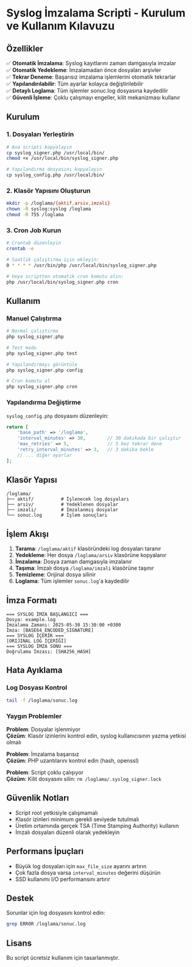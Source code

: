 # Syslog İmzalama Scripti - Kurulum ve Kullanım Kılavuzu

## Özellikler

✅ **Otomatik İmzalama**: Syslog kayıtlarını zaman damgasıyla imzalar  
✅ **Otomatik Yedekleme**: İmzalamadan önce dosyaları arşivler  
✅ **Tekrar Deneme**: Başarısız imzalama işlemlerini otomatik tekrarlar  
✅ **Yapılandırılabilir**: Tüm ayarlar kolayca değiştirilebilir  
✅ **Detaylı Loglama**: Tüm işlemler sonuc.log dosyasına kaydedilir  
✅ **Güvenli İşleme**: Çoklu çalışmayı engeller, kilit mekanizması kullanır  

## Kurulum

### 1. Dosyaları Yerleştirin

```bash
# Ana scripti kopyalayın
cp syslog_signer.php /usr/local/bin/
chmod +x /usr/local/bin/syslog_signer.php

# Yapılandırma dosyasını kopyalayın
cp syslog_config.php /usr/local/bin/
```

### 2. Klasör Yapısını Oluşturun

```bash
mkdir -p /loglama/{aktif,arsiv,imzali}
chown -R syslog:syslog /loglama
chmod -R 755 /loglama
```

### 3. Cron Job Kurun

```bash
# Crontab düzenleyin
crontab -e

# Saatlik çalıştırma için ekleyin:
0 * * * * /usr/bin/php /usr/local/bin/syslog_signer.php

# Veya scriptten otomatik cron komutu alın:
php /usr/local/bin/syslog_signer.php cron
```

## Kullanım

### Manuel Çalıştırma

```bash
# Normal çalıştırma
php syslog_signer.php

# Test modu
php syslog_signer.php test

# Yapılandırmayı görüntüle
php syslog_signer.php config

# Cron komutu al
php syslog_signer.php cron
```

### Yapılandırma Değiştirme

`syslog_config.php` dosyasını düzenleyin:

```php
return [
    'base_path' => '/loglama',
    'interval_minutes' => 30,        // 30 dakikada bir çalıştır
    'max_retries' => 5,              // 5 kez tekrar dene
    'retry_interval_minutes' => 3,   // 3 dakika bekle
    // ... diğer ayarlar
];
```

## Klasör Yapısı

```
/loglama/
├── aktif/          # İşlenecek log dosyaları
├── arsiv/          # Yedeklenen dosyalar
├── imzali/         # İmzalanmış dosyalar
└── sonuc.log       # İşlem sonuçları
```

## İşlem Akışı

1. **Tarama**: `/loglama/aktif` klasöründeki log dosyaları taranır
2. **Yedekleme**: Her dosya `/loglama/arsiv` klasörüne kopyalanır
3. **İmzalama**: Dosya zaman damgasıyla imzalanır
4. **Taşıma**: İmzalı dosya `/loglama/imzali` klasörüne taşınır  
5. **Temizleme**: Orijinal dosya silinir
6. **Loglama**: Tüm işlemler `sonuc.log`'a kaydedilir

## İmza Formatı

```
=== SYSLOG İMZA BAŞLANGICI ===
Dosya: example.log
İmzalama Zamanı: 2025-05-30 15:30:00 +0300
İmza: [BASE64_ENCODED_SIGNATURE]
=== SYSLOG İÇERİK ===
[ORIJINAL LOG İÇERİĞİ]
=== SYSLOG İMZA SONU ===
Doğrulama İmzası: [SHA256_HASH]
```

## Hata Ayıklama

### Log Dosyası Kontrol

```bash
tail -f /loglama/sonuc.log
```

### Yaygın Problemler

**Problem**: Dosyalar işlenmiyor  
**Çözüm**: Klasör izinlerini kontrol edin, syslog kullanıcısının yazma yetkisi olmalı

**Problem**: İmzalama başarısız  
**Çözüm**: PHP uzantılarını kontrol edin (hash, openssl)

**Problem**: Script çoklu çalışıyor  
**Çözüm**: Kilit dosyasını silin: `rm /loglama/.syslog_signer.lock`

## Güvenlik Notları

- Script root yetkisiyle çalışmamalı
- Klasör izinleri minimum gerekli seviyede tutulmalı  
- Üretim ortamında gerçek TSA (Time Stamping Authority) kullanın
- İmzalı dosyaları düzenli olarak yedekleyin

## Performans İpuçları

- Büyük log dosyaları için `max_file_size` ayarını artırın
- Çok fazla dosya varsa `interval_minutes` değerini düşürün
- SSD kullanımı I/O performansını artırır

## Destek

Sorunlar için log dosyasını kontrol edin:
```bash
grep ERROR /loglama/sonuc.log
```

## Lisans

Bu script ücretsiz kullanım için tasarlanmıştır.
